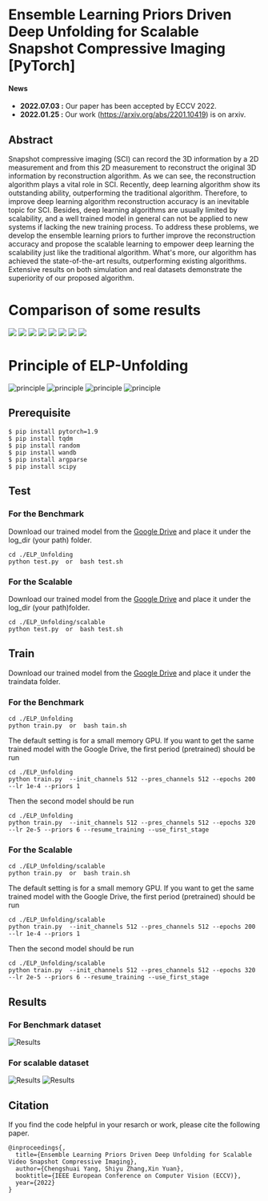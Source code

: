 # Ensemble Learning Priors Driven Deep Unfolding for Scalable Snapshot Compressive Imaging [PyTorch]
#### News
- **2022.07.03 :** Our paper has been accepted by ECCV 2022.
- **2022.01.25 :** Our work (https://arxiv.org/abs/2201.10419) is on arxiv.
## Abstract 
Snapshot compressive imaging (SCI) can record the 3D information by a 2D measurement and from this 2D measurement to  reconstruct the original 3D information by reconstruction algorithm. As we can see, the reconstruction algorithm plays a vital role in SCI. Recently, deep learning algorithm show its outstanding ability, outperforming the traditional algorithm. Therefore, to improve deep learning algorithm reconstruction accuracy is an inevitable topic for SCI. Besides, deep learning algorithms are usually limited by scalability, and a well trained model in general can not be applied to new systems if lacking the new training process. To address these problems, we develop the ensemble learning priors to further improve the reconstruction accuracy and propose the scalable learning to empower  deep learning the scalability just like the traditional algorithm. What's more, our algorithm has achieved the state-of-the-art results, outperforming existing algorithms. Extensive results on both simulation and real datasets demonstrate the superiority of our proposed algorithm.
# Comparison of some results
![](./video/scalable/1024_gif/Beauty_1024×1024.gif)
![](./video/scalable/1024_gif/ShakeNDry_1024×1024.gif)
![](./video/scalable/1024_gif/ReadySetGo_1024×1024.gif)
![](./video/scalable/1024_gif/YachtRide_1024×1024.gif)
![](./video/real/chop.gif)
![](./video/real/Dominoes.gif)
![](./video/real/Hand.gif)
![](./video/real/WaterBalloon.gif)

# Principle of ELP-Unfolding
![principle](fig/principle.jpg)
![principle](fig/single.jpg)
![principle](fig/ensemble.jpg)
![principle](fig/prior.jpg)


## Prerequisite

```shell
$ pip install pytorch=1.9
$ pip install tqdm
$ pip install random
$ pip install wandb
$ pip install argparse
$ pip install scipy
```
## Test
### For the Benchmark

Download our trained model from the [Google Drive](https://drive.google.com/file/d/1yxX_jjBQF73LfFFMV_2GlkpUNosWq_C2/view?usp=sharing) and place it under the log_dir (your path) folder. 
```shell
cd ./ELP_Unfolding
python test.py  or  bash test.sh
```

### For the Scalable

Download our trained model from the [Google Drive](https://drive.google.com/file/d/1--fcQrfeVKJnQzFLWCIQ6o0HrdCq_Cmk/view?usp=sharing) and place it under the log_dir (your path)folder. 
```shell
cd ./ELP_Unfolding/scalable
python test.py  or  bash test.sh
```

## Train
Download our trained model from the [Google Drive](https://drive.google.com/drive/folders/1nFI5LFqgowvlBUdO8O1jypq2xqTu2EcD?usp=sharing) and place it under the traindata folder. 
### For the Benchmark
```shell
cd ./ELP_Unfolding
python train.py  or  bash tain.sh
```
The default setting is for a small memory GPU. If you want to get the same trained model with the Google Drive, the first period (pretrained) should be run
```shell
cd ./ELP_Unfolding
python train.py  --init_channels 512 --pres_channels 512 --epochs 200 --lr 1e-4 --priors 1 
```
Then the second model should be run
```shell
cd ./ELP_Unfolding
python train.py  --init_channels 512 --pres_channels 512 --epochs 320 --lr 2e-5 --priors 6 --resume_training --use_first_stage
```

### For the Scalable

```shell
cd ./ELP_Unfolding/scalable
python train.py  or  bash train.sh
```
The default setting is for a small memory GPU. If you want to get the same trained model with the Google Drive, the first period (pretrained) should be run
```shell
cd ./ELP_Unfolding/scalable
python train.py  --init_channels 512 --pres_channels 512 --epochs 200 --lr 1e-4 --priors 1 
```
Then the second model should be run
```shell
cd ./ELP_Unfolding/scalable
python train.py  --init_channels 512 --pres_channels 512 --epochs 320 --lr 2e-5 --priors 6 --resume_training --use_first_stage
```
## Results
### For Benchmark dataset

![Results](fig/benchmark.jpg)

### For scalable dataset

![Results](fig/512.jpg)
![Results](fig/1024.jpg)

## Citation
If you find the code helpful in your resarch or work, please cite the following paper.
```
@inproceedings{,
  title={Ensemble Learning Priors Driven Deep Unfolding for Scalable Video Snapshot Compressive Imaging},
  author={Chengshuai Yang, Shiyu Zhang,Xin Yuan},
  booktitle={IEEE European Conference on Computer Vision (ECCV)},
  year={2022}
}
```
